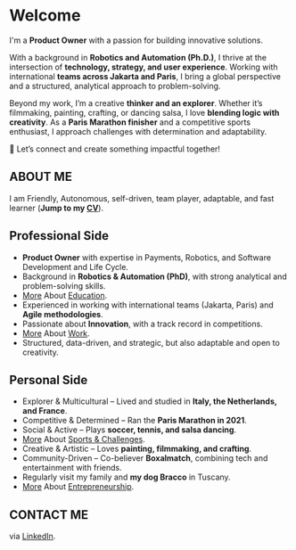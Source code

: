 # Welcome

I'm a **Product Owner** with a passion for building innovative solutions.

With a background in **Robotics and Automation (Ph.D.)**, I thrive at the intersection of **technology, strategy, and user experience**. Working with international **teams across Jakarta and Paris**, I bring a global perspective and a structured, analytical approach to problem-solving.

Beyond my work, I’m a creative **thinker and an explorer**. Whether it’s filmmaking, painting, crafting, or dancing salsa, I love **blending logic with creativity**. As a **Paris Marathon finisher** and a competitive sports enthusiast, I approach challenges with determination and adaptability.

🚀 Let’s connect and create something impactful together!

## ABOUT ME

I am Friendly, Autonomous, self-driven, team player, adaptable, and fast learner (**Jump to my [CV](https://teoka.github.io/career/CV.html)**).

## Professional Side

- **Product Owner** with expertise in Payments, Robotics, and Software Development and Life Cycle.
- Background in **Robotics & Automation (PhD)**, with strong analytical and problem-solving skills.
- [More](https://teoka.github.io/hobbies/sports.html) About <ins>Education</ins>.
- Experienced in working with international teams (Jakarta, Paris) and **Agile methodologies**.
- Passionate about **Innovation**, with a track record in competitions.
- [More](https://teoka.github.io/hobbies/sports.html) About <ins>Work</ins>.
- Structured, data-driven, and strategic, but also adaptable and open to creativity.

## Personal Side

- Explorer & Multicultural – Lived and studied in **Italy, the Netherlands, and France**.
- Competitive & Determined – Ran the **Paris Marathon in 2021**. 
- Social & Active – Plays **soccer, tennis, and salsa dancing**.
- [More](https://teoka.github.io/hobbies/sports.html) About <ins>Sports & Challenges</ins>.
- Creative & Artistic – Loves **painting, filmmaking, and crafting**.
- Community-Driven – Co-believer **Boxalmatch**, combining tech and entertainment with friends.
- Regularly visit my family and **my dog Bracco** in Tuscany.
- [More](https://teoka.github.io/hobbies/sports.html) About <ins>Entrepreneurship</ins>.

## CONTACT ME

via [LinkedIn](https://www.linkedin.com/in/matteociocca/).

